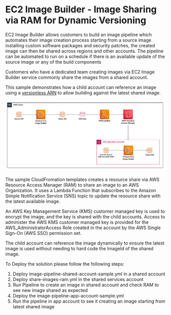 # EC2 Image Builder - Image Sharing via RAM for Dynamic Versioning

EC2 Image Builder allows customers to build an image pipeline which automates their image creation process starting from a source image installing custom software packages and security patches, the created image can then be shared across regions and other accounts.
The pipeline can be automated to run on a schedule if there is an available update of the source image or any of the build components

Customers who have a dedicated team creating images via EC2 Image Builder service commonly share the images from a shared account.

This sample demonstrates how a child account can reference an image using a [versionless ARN](https://docs.aws.amazon.com/imagebuilder/latest/userguide/ibhow-semantic-versioning.html) to allow building against the latest shared image.

![EC2 Image Sharing](./EC2ImageBuilder-Sharing.png)

The sample CloudFromation templates creates a resource share via AWS Resource Access Manager (RAM) to share an image to an AWS Organization. It uses a Lambda Function that subscribes to the Amazon Simple Notification Service (SNS) topic to update the resource share with the latest available image.

An AWS Key Management Service (KMS) customer managed key is used to encrypt the image, and the key is shared with the child accounts.
Access to administer the AWS KMS customer managed key is provided for the AWS_AdministratorAccess Role created in the account by the AWS Single Sign-On (AWS SSO) permission set.

The child account can reference the image dynamically to ensure the latest image is used without needing to hard code the ImageId of the shared image.

To Deploy the solution please follow the following steps:

1. Deploy image-pipeline-shared-account-sample.yml in a shared account
2. Deploy share-images-ram.yml in the shared services account
3. Run Pipeline to create an image in shared account and check RAM to see new image shared as expected
4. Deploy the image-pipeline-app-account-sample.yml
5. Run the pipeline in app account to see it creating an image starting from latest shared image
